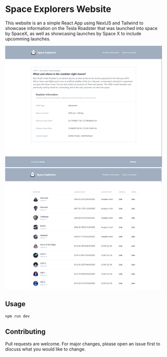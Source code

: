 # Space Explorers Website

This website is an a simple React App using NextJS and Tailwind to showcase information on the Tesla Roadster that was launched into space by SpaceX, as well as showcasing launches by Space X to include upcomming launches.

![index_screenshot](https://github.com/yordadev/Space-Explorers/blob/master/public/index_preview.png?raw=true)
![index_screenshot](https://github.com/yordadev/Space-Explorers/blob/master/public/launches_preview.png?raw=true)


## Usage

```sh
npm run dev
```

## Contributing
Pull requests are welcome. For major changes, please open an issue first to discuss what you would like to change.
